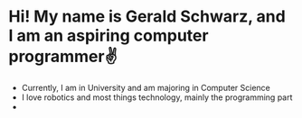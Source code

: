 # Hi! My name is Gerald Schwarz, and I am an aspiring computer programmer✌

- Currently, I am in University and am majoring in Computer Science
- I love robotics and most things technology, mainly the programming part
- 
